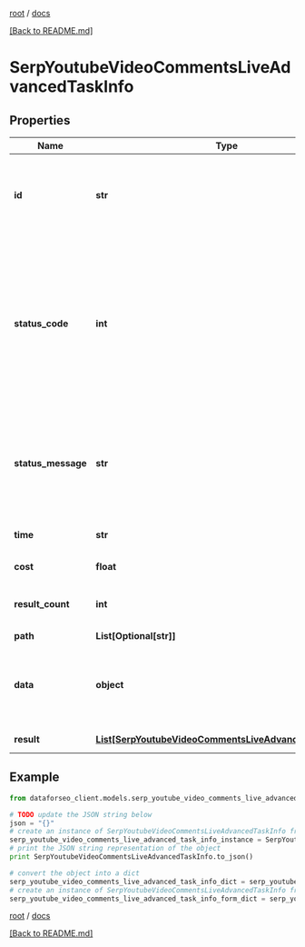 [root](./../ "root") / [docs](./ "docs")

[[Back to README.md]](./../README.md "[Back to README.md]")

# SerpYoutubeVideoCommentsLiveAdvancedTaskInfo

## Properties

Name | Type | Description | Notes
------------ | ------------- | ------------- | -------------
**id** | **str** | task identifier unique task identifier in our system in the UUID format | [optional]
**status_code** | **int** | status code of the task generated by DataForSEO, can be within the following range: 10000-60000 you can find the full list of the response codes here | [optional]
**status_message** | **str** | informational message of the task you can find the full list of general informational messages here | [optional]
**time** | **str** | execution time, seconds | [optional]
**cost** | **float** | total tasks cost, USD | [optional]
**result_count** | **int** | number of elements in the result array | [optional]
**path** | **List[Optional[str]]** | URL path | [optional]
**data** | **object** | contains the same parameters that you specified in the POST request | [optional]
**result** | [**List[SerpYoutubeVideoCommentsLiveAdvancedResultInfo]**](SerpYoutubeVideoCommentsLiveAdvancedResultInfo.md) | array of results | [optional]

## Example

```python
from dataforseo_client.models.serp_youtube_video_comments_live_advanced_task_info import SerpYoutubeVideoCommentsLiveAdvancedTaskInfo

# TODO update the JSON string below
json = "{}"
# create an instance of SerpYoutubeVideoCommentsLiveAdvancedTaskInfo from a JSON string
serp_youtube_video_comments_live_advanced_task_info_instance = SerpYoutubeVideoCommentsLiveAdvancedTaskInfo.from_json(json)
# print the JSON string representation of the object
print SerpYoutubeVideoCommentsLiveAdvancedTaskInfo.to_json()

# convert the object into a dict
serp_youtube_video_comments_live_advanced_task_info_dict = serp_youtube_video_comments_live_advanced_task_info_instance.to_dict()
# create an instance of SerpYoutubeVideoCommentsLiveAdvancedTaskInfo from a dict
serp_youtube_video_comments_live_advanced_task_info_form_dict = serp_youtube_video_comments_live_advanced_task_info.from_dict(serp_youtube_video_comments_live_advanced_task_info_dict)
```

  

[root](./../ "root") / [docs](./ "docs")

[[Back to README.md]](./../README.md "[Back to README.md]")